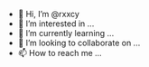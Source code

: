 - 👋 Hi, I’m @rxxcy
- 👀 I’m interested in ...
- 🌱 I’m currently learning ...
- 💞️ I’m looking to collaborate on ...
- 📫 How to reach me ...

<!---
rxxcy/rxxcy is a ✨ special ✨ repository because its `README.md` (this file) appears on your GitHub profile.
You can click the Preview link to take a look at your changes.
--->
